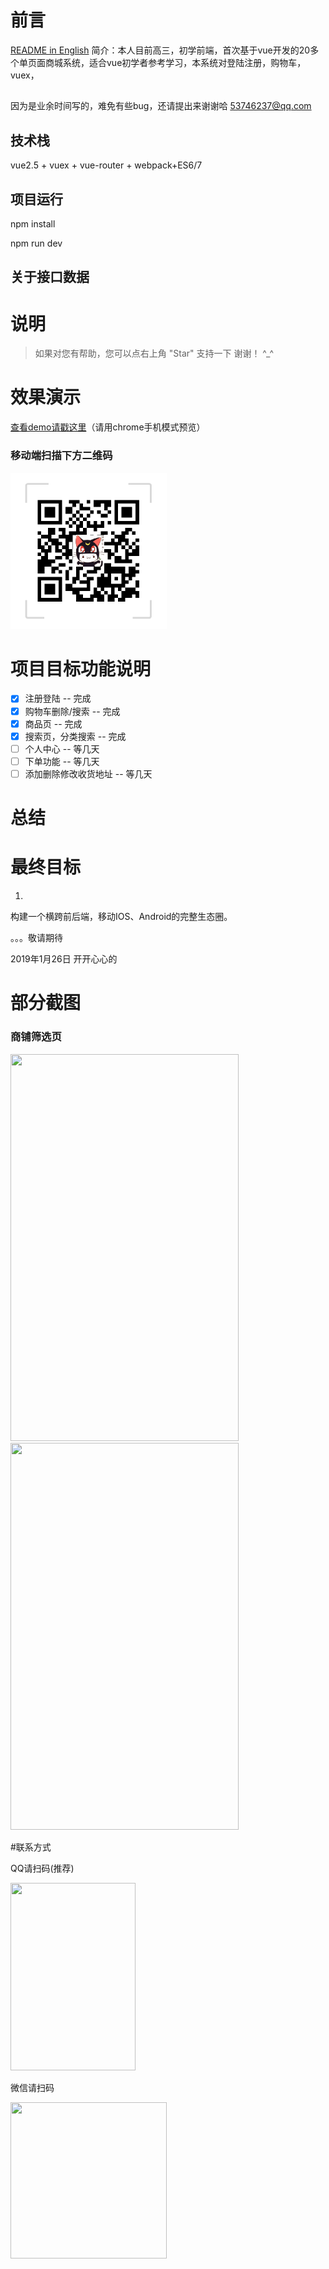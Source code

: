 # 前言
[README in English](README-en.md)
简介：本人目前高三，初学前端，首次基于vue开发的20多个单页面商城系统，适合vue初学者参考学习，本系统对登陆注册，购物车，vuex，
## 
因为是业余时间写的，难免有些bug，还请提出来谢谢哈    53746237@qq.com
## 技术栈
vue2.5 + vuex + vue-router + webpack+ES6/7 
## 项目运行
npm install 

npm run dev
## 关于接口数据

# 说明
>  如果对您有帮助，您可以点右上角 "Star" 支持一下 谢谢！ ^_^
# 效果演示
[查看demo请戳这里]("http://cangdu.org/elm/")（请用chrome手机模式预览）
### 移动端扫描下方二维码
<img src="https://github.com/bailicangdu/vue2-elm/blob/master/screenshots/ewm.png" width="250" height="250"/>


# 项目目标功能说明
- [x] 注册登陆 -- 完成
- [x] 购物车删除/搜索 -- 完成
- [x] 商品页 -- 完成
- [x] 搜索页，分类搜索 -- 完成
- [ ] 个人中心 -- 等几天
- [ ] 下单功能 -- 等几天
- [ ] 添加删除修改收货地址 -- 等几天
# 总结


# 最终目标
1.


构建一个横跨前后端，移动IOS、Android的完整生态圈。


。。。敬请期待  

2019年1月26日 开开心心的
# 部分截图
### 商铺筛选页
<img src="https://github.com/bailicangdu/vue2-elm/blob/master/screenshots/food.png" width="365" height="619"/> <img src="https://github.com/bailicangdu/vue2-elm/blob/master/screenshots/food.gif" width="365" height="619"/>



#联系方式
<p>QQ请扫码(推荐)</p>
<img src="http://plxafm4ry.bkt.clouddn.com/qrcode_1548479224302.jpg" width="200" height="300">
<p>微信请扫码</p>
<img src="http://plxafm4ry.bkt.clouddn.com/mmqrcode1548479364570.png" width="250" height="250">

